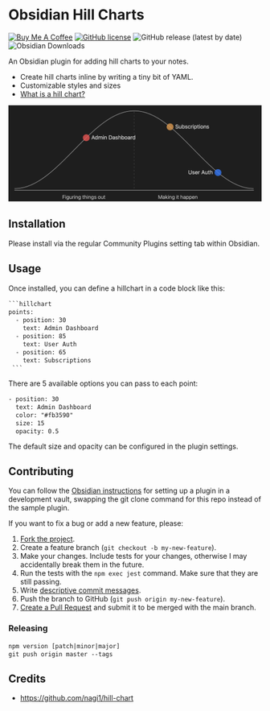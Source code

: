 # Obsidian Hill Charts
<a href="https://www.buymeacoffee.com/stuartfrosg" target="_blank"><img src="https://cdn.buymeacoffee.com/buttons/default-orange.png" alt="Buy Me A Coffee" height="20" width="85"></a>
[![GitHub license](https://img.shields.io/github/license/stufro/obsidian-hill-charts)](https://github.com/stufro/obsidian-hill-charts/blob/main/LICENSE.txt)
![GitHub release (latest by date)](https://img.shields.io/github/v/release/stufro/obsidian-hill-charts)
![Obsidian Downloads](https://img.shields.io/badge/dynamic/json?logo=obsidian&color=%23483699&label=downloads&query=%24%5B%22hill-charts%22%5D.downloads&url=https%3A%2F%2Fraw.githubusercontent.com%2Fobsidianmd%2Fobsidian-releases%2Fmaster%2Fcommunity-plugin-stats.json)

An Obsidian plugin for adding hill charts to your notes.

- Create hill charts inline by writing a tiny bit of YAML.
- Customizable styles and sizes
- [What is a hill chart?](https://www.hillchart.co/blog/hill-chart-guide/)

![](obsidian-hill-charts.png)

## Installation
Please install via the regular Community Plugins setting tab within Obsidian.

## Usage
Once installed, you can define a hillchart in a code block like this:

```
```hillchart
points:
  - position: 30
    text: Admin Dashboard
  - position: 85
    text: User Auth
  - position: 65
    text: Subscriptions
 ```
```

There are 5 available options you can pass to each point:
```
- position: 30
  text: Admin Dashboard
  color: "#fb3590"
  size: 15
  opacity: 0.5
```

The default size and opacity can be configured in the plugin settings.

## Contributing
You can follow the [Obsidian instructions](https://docs.obsidian.md/Plugins/Getting+started/Build+a+plugin) for setting up a plugin in a development vault, swapping the git clone command for this repo instead of the sample plugin.

If you want to fix a bug or add a new feature, please:

1. [Fork the project](https://docs.github.com/en/pull-requests/collaborating-with-pull-requests/working-with-forks/about-forks).
2. Create a feature branch (`git checkout -b my-new-feature`).
3. Make your changes. Include tests for your changes, otherwise I may accidentally break them in the future.
4. Run the tests with the `npm exec jest` command. Make sure that they are still passing.
5. Write [descriptive commit messages](https://tbaggery.com/2008/04/19/a-note-about-git-commit-messages.html).
6. Push the branch to GitHub (`git push origin my-new-feature`).
7. [Create a Pull Request](https://docs.github.com/en/pull-requests/collaborating-with-pull-requests/proposing-changes-to-your-work-with-pull-requests/creating-a-pull-request) and submit it to be merged with the main branch.

### Releasing
```
npm version [patch|minor|major]
git push origin master --tags
```

## Credits
- https://github.com/nagi1/hill-chart
